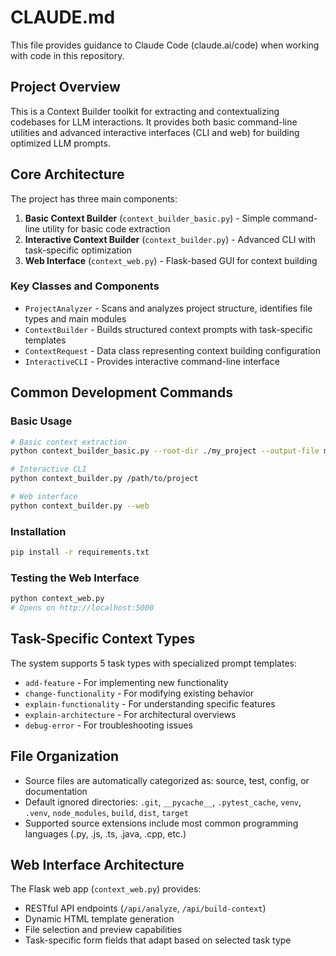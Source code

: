 # CLAUDE.md

This file provides guidance to Claude Code (claude.ai/code) when working with code in this repository.

## Project Overview

This is a Context Builder toolkit for extracting and contextualizing codebases for LLM interactions. It provides both basic command-line utilities and advanced interactive interfaces (CLI and web) for building optimized LLM prompts.

## Core Architecture

The project has three main components:

1. **Basic Context Builder** (`context_builder_basic.py`) - Simple command-line utility for basic code extraction
2. **Interactive Context Builder** (`context_builder.py`) - Advanced CLI with task-specific optimization
3. **Web Interface** (`context_web.py`) - Flask-based GUI for context building

### Key Classes and Components

- `ProjectAnalyzer` - Scans and analyzes project structure, identifies file types and main modules
- `ContextBuilder` - Builds structured context prompts with task-specific templates
- `ContextRequest` - Data class representing context building configuration
- `InteractiveCLI` - Provides interactive command-line interface

## Common Development Commands

### Basic Usage
```bash
# Basic context extraction
python context_builder_basic.py --root-dir ./my_project --output-file my_dump.md

# Interactive CLI
python context_builder.py /path/to/project

# Web interface
python context_builder.py --web
```

### Installation
```bash
pip install -r requirements.txt
```

### Testing the Web Interface
```bash
python context_web.py
# Opens on http://localhost:5000
```

## Task-Specific Context Types

The system supports 5 task types with specialized prompt templates:
- `add-feature` - For implementing new functionality
- `change-functionality` - For modifying existing behavior
- `explain-functionality` - For understanding specific features
- `explain-architecture` - For architectural overviews
- `debug-error` - For troubleshooting issues

## File Organization

- Source files are automatically categorized as: source, test, config, or documentation
- Default ignored directories: `.git`, `__pycache__`, `.pytest_cache`, `venv`, `.venv`, `node_modules`, `build`, `dist`, `target`
- Supported source extensions include most common programming languages (.py, .js, .ts, .java, .cpp, etc.)

## Web Interface Architecture

The Flask web app (`context_web.py`) provides:
- RESTful API endpoints (`/api/analyze`, `/api/build-context`)
- Dynamic HTML template generation
- File selection and preview capabilities
- Task-specific form fields that adapt based on selected task type